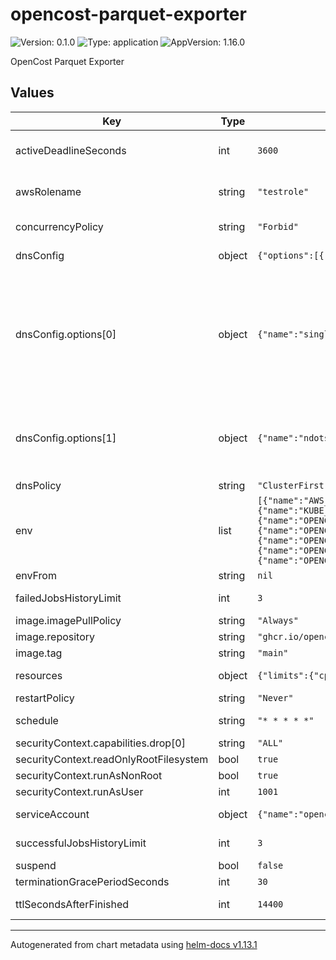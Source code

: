# opencost-parquet-exporter

![Version: 0.1.0](https://img.shields.io/badge/Version-0.1.0-informational?style=flat-square) ![Type: application](https://img.shields.io/badge/Type-application-informational?style=flat-square) ![AppVersion: 1.16.0](https://img.shields.io/badge/AppVersion-1.16.0-informational?style=flat-square)

OpenCost Parquet Exporter

## Values

| Key | Type | Default | Description |
|-----|------|---------|-------------|
| activeDeadlineSeconds | int | `3600` | Keep job running (from start time) for [activeDeadlineSeconds]   |
| awsRolename | string | `"testrole"` | AWS IAM role to use when writing to the S3 Bucket.  |
| concurrencyPolicy | string | `"Forbid"` | Do not allow multiple runs |
| dnsConfig | object | `{"options":[{"name":"single-request-reopen"},{"name":"ndots","value":"2"}]}` | Specific DNS parameters of the pod |
| dnsConfig.options[0] | object | `{"name":"single-request-reopen"}` | Turning this option on [...] so that if two requests from the same port are not handled correctly it will close the socket and open a new one before sending the second request. See also "[single-request-reopen](https://man7.org/linux/man-pages/man5/resolv.conf.5.html)" |
| dnsConfig.options[1] | object | `{"name":"ndots","value":"2"}` | Sets a threshold for the number of dots which must appear in a name [...] before an initial absolute query will be made. . See also "[ndots](https://man7.org/linux/man-pages/man5/resolv.conf.5.html)"  |
| dnsPolicy | string | `"ClusterFirst"` | A pod's [DNS polics](https://kubernetes.io/docs/concepts/services-networking/dns-pod-service/#pod-s-dns-policy)  |
| env | list | `[{"name":"AWS_REGION","value":"us-west-2"},{"name":"KUBE_CLUSTER","value":"YOUR_CLUSTER_NAME_CHANGE_ME"},{"name":"OPENCOST_PARQUET_FILE_KEY_PREFIX","value":"cluster=$(KUBE_CLUSTER)"},{"name":"OPENCOST_PARQUET_S3_BUCKET","value":"YOUR_S3_BUCKET_NAME_CHANGE_ME"},{"name":"OPENCOST_PARQUET_S3_REGION","value":"YOUR_S3_BUCKET_REGION_NAME_CHANGE_ME"},{"name":"OPENCOST_PARQUET_SVC_HOSTNAME","value":"opencost.opencost.svc.cluster.local"},{"name":"OPENCOST_PARQUET_SVC_PORT","value":"9003"}]` | List of env vars |
| envFrom | string | `nil` |  |
| failedJobsHistoryLimit | int | `3` | Keep up to three failed jobs |
| image.imagePullPolicy | string | `"Always"` |  |
| image.repository | string | `"ghcr.io/opencost/opencost-parquet-exporter"` |  |
| image.tag | string | `"main"` |  |
| resources | object | `{"limits":{"cpu":2,"memory":"5Gi"},"requests":{"cpu":1,"memory":"1Gi"}}` | Compute resources required |
| restartPolicy | string | `"Never"` |  |
| schedule | string | `"* * * * *"` | Schedule on which to run the cron job |
| securityContext.capabilities.drop[0] | string | `"ALL"` |  |
| securityContext.readOnlyRootFilesystem | bool | `true` |  |
| securityContext.runAsNonRoot | bool | `true` |  |
| securityContext.runAsUser | int | `1001` |  |
| serviceAccount | object | `{"name":"opencost"}` | Optional ServiceAccount use to run this pod |
| successfulJobsHistoryLimit | int | `3` | Keep up to three successful jobs |
| suspend | bool | `false` |  |
| terminationGracePeriodSeconds | int | `30` |  |
| ttlSecondsAfterFinished | int | `14400` | Limit the lifetime of the execution |

----------------------------------------------
Autogenerated from chart metadata using [helm-docs v1.13.1](https://github.com/norwoodj/helm-docs/releases/v1.13.1)
